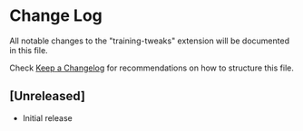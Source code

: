 # Change Log

All notable changes to the "training-tweaks" extension will be documented in this file.

Check [Keep a Changelog](http://keepachangelog.com/) for recommendations on how to structure this file.

## [Unreleased]

- Initial release